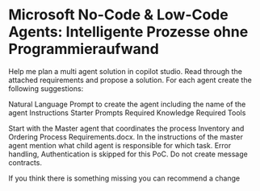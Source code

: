# Microsoft No-Code & Low-Code Agents: Intelligente Prozesse ohne Programmieraufwand

Help me plan a multi agent solution in copilot studio. Read through the attached requirements and propose a solution. For each agent create the following suggestions:

Natural Language Prompt to create the agent including the name of the agent
Instructions
Starter Prompts
Required Knowledge
Required Tools

Start with the Master agent that coordinates the process Inventory and Ordering Process Requirements.docx. In the instructions of the master agent mention what child agent is responsible for which task. Error handling, Authentication is skipped for this PoC. Do not create message contracts.

If you think there is something missing you can recommend a change
